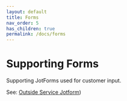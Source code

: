 ```yaml
---
layout: default
title: Forms
nav_order: 5
has_children: true
permalink: /docs/forms
---
```


# Supporting Forms

Supporting JotForms used for customer input.

See: [Outside Service Jotform]({{site.mybase}}/services/jotform.html))
